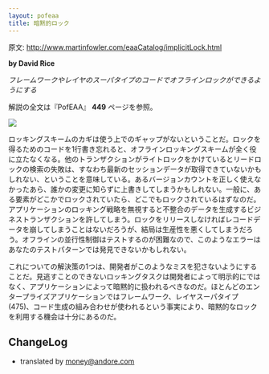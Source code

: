```yaml
---
layout: pofeaa
title: 暗黙的ロック
---
```


原文: http://www.martinfowler.com/eaaCatalog/implicitLock.html

**by David Rice**

*フレームワークやレイヤのスーパタイプのコードでオフラインロックができるようにする*

解説の全文は『PofEAA』 **449** ページを参照。

![](http://www.martinfowler.com/eaaCatalog/ImplicitLockSketch.gif)

ロッキングスキームのカギは使う上でのギャップがないということだ。ロックを得るためのコードを1行書き忘れると、オフラインロッキングスキームが全く役に立たなくなる。他のトランザクションがライトロックをかけているとリードロックの検索の失敗は、すなわち最新のセッションデータが取得できていないかもしれない、ということを意味している。あるバージョンカウントを正しく使えなかったあら、誰かの変更に知らずに上書きしてしまうかもしれない。一般に、ある要素がどこかでロックされていたら、どこでもロックされているはずなのだ。アプリケーションのロッキング戦略を無視すると不整合のデータを生成するビジネストランザクションを許してしまう。ロックをリリースしなければレコードデータを崩してしまうことはないだろうが、結局は生産性を悪くしてしまうだろう。オフラインの並行性制御はテストするのが困難なので、このようなエラーはあなたのテストパターンでは発見できないかもしれない。

これについての解決策の1つは、開発者がこのようなミスを犯さないようにすることだ。見逃すことのできないロッキングタスクは開発者によって明示的にではなく、アプリケーションによって暗黙的に扱われるべきなのだ。ほとんどのエンタープライズアプリケーションではフレームワーク、レイヤスーパタイプ(475)、コード生成の組み合わせが使われるという事実により、暗黙的なロックを利用する機会は十分にあるのだ。

## ChangeLog
- translated by money@andore.com
